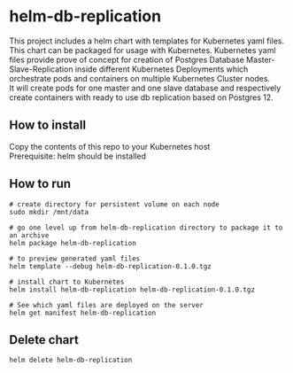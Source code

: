 # helm-db-replication

This project includes a helm chart with templates for Kubernetes yaml files. This chart can be packaged for usage with Kubernetes.
Kubernetes yaml files provide prove of concept for creation of Postgres Database Master-Slave-Replication inside different Kubernetes Deployments which orchestrate pods and containers on multiple Kubernetes Cluster nodes.<br>
It will create pods for one master and one slave database and respectively create containers with ready to use db replication based on Postgres 12.

## How to install

Copy the contents of this repo to your Kubernetes host<br>
Prerequisite: helm should be installed

## How to run
```hcl 
# create directory for persistent volume on each node
sudo mkdir /mnt/data

# go one level up from helm-db-replication directory to package it to an archive
helm package helm-db-replication

# to preview generated yaml files
helm template --debug helm-db-replication-0.1.0.tgz

# install chart to Kubernetes
helm install helm-db-replication helm-db-replication-0.1.0.tgz

# See which yaml files are deployed on the server
helm get manifest helm-db-replication
```


## Delete chart
```hcl
helm delete helm-db-replication
```

